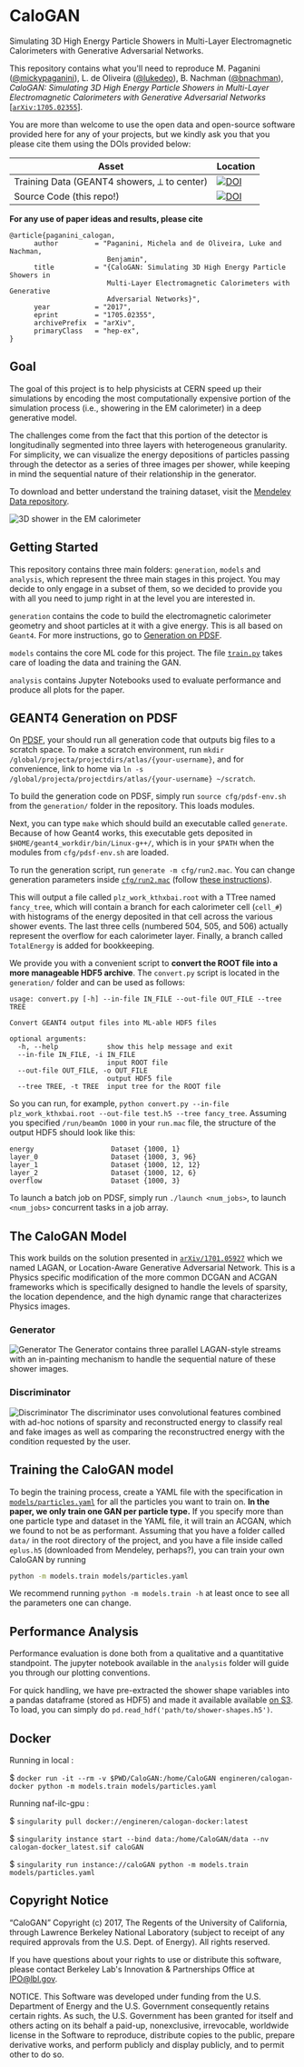 # CaloGAN
Simulating 3D High Energy Particle Showers in Multi-Layer Electromagnetic Calorimeters with Generative Adversarial Networks.

This repository contains what you'll need to reproduce M. Paganini ([@mickypaganini](https://github.com/mickypaganini)), L. de Oliveira ([@lukedeo](https://github.com/lukedeo)), B. Nachman ([@bnachman](https://github.com/bnachman)), _CaloGAN: Simulating 3D High Energy Particle Showers in Multi-Layer Electromagnetic Calorimeters with Generative Adversarial Networks_ [[`arXiv:1705.02355`](https://arxiv.org/abs/1705.02355)].

You are more than welcome to use the open data and open-source software provided here for any of your projects, but we kindly ask you that you please cite them using the DOIs provided below:

| Asset  | Location |
| ------------- | ------------- |
| Training Data (GEANT4 showers, ⟂ to center) | [![DOI](https://zenodo.org/badge/DOI/10.17632/pvn3xc3wy5.1.svg)](https://doi.org/10.17632/pvn3xc3wy5.1)|
| Source Code (this repo!) | [![DOI](https://zenodo.org/badge/82329392.svg)](https://zenodo.org/badge/latestdoi/82329392)|

**For any use of paper ideas and results, please cite**

```
@article{paganini_calogan,
      author         = "Paganini, Michela and de Oliveira, Luke and Nachman,
                        Benjamin",
      title          = "{CaloGAN: Simulating 3D High Energy Particle Showers in
                        Multi-Layer Electromagnetic Calorimeters with Generative
                        Adversarial Networks}",
      year           = "2017",
      eprint         = "1705.02355",
      archivePrefix  = "arXiv",
      primaryClass   = "hep-ex",
}
```

## Goal
The goal of this project is to help physicists at CERN speed up their simulations by encoding the most computationally expensive portion of the simulation process (i.e., showering in the EM calorimeter) in a deep generative model.

The challenges come from the fact that this portion of the detector is longitudinally segmented into three layers with heterogeneous granularity. For simplicity, we can visualize the energy depositions of particles passing through the detector as a series of three images per shower, while keeping in mind the sequential nature of their relationship in the generator. 

To download and better understand the training dataset, visit the [Mendeley Data repository](https://data.mendeley.com/datasets/pvn3xc3wy5/1).

![3D shower in the EM calorimeter](/figures/3d.jpg)

## Getting Started

This repository contains three main folders: `generation`, `models` and `analysis`, which represent the three main stages in this project. You may decide to only engage in a subset of them, so we decided to provide you with all you need to jump right in at the level you are interested in. 

`generation` contains the code to build the electromagnetic calorimeter geometry and shoot particles at it with a give energy. This is all based on `Geant4`. For more instructions, go to [Generation on PDSF](#generation-on-pdsf).

`models` contains the core ML code for this project. The file [`train.py`](https://github.com/hep-lbdl/CaloGAN/blob/master/models/train.py) takes care of loading the data and training the GAN. 

`analysis` contains Jupyter Notebooks used to evaluate performance and produce all plots for the paper.

## GEANT4 Generation on PDSF

On [PDSF](http://www.nersc.gov/users/computational-systems/pdsf/), your should run all generation code that outputs big files to a scratch space. To make a scratch environment, run `mkdir /global/projecta/projectdirs/atlas/{your-username}`, and for convenience, link to home via `ln -s /global/projecta/projectdirs/atlas/{your-username} ~/scratch`.

To build the generation code on PDSF, simply run `source cfg/pdsf-env.sh` from the `generation/` folder in the repository. This loads modules.

Next, you can type `make` which should build an executable called `generate`. Because of how Geant4 works, this executable gets deposited in `$HOME/geant4_workdir/bin/Linux-g++/`, which is in your `$PATH` when the modules from `cfg/pdsf-env.sh` are loaded.	

To run the generation script, run `generate -m cfg/run2.mac`. You can change generation parameters inside [`cfg/run2.mac`](https://github.com/hep-lbdl/CaloGAN/blob/master/generation/cfg/run2.mac) (follow [these instructions](https://geant4.web.cern.ch/geant4/UserDocumentation/UsersGuides/ForApplicationDeveloper/html/ch02s07.html)). 

This will output a file called `plz_work_kthxbai.root` with a TTree named `fancy_tree`, which will contain a branch for each calorimeter cell (`cell_#`) with histograms of the energy deposited in that cell across the various shower events. The last three cells (numbered 504, 505, and 506) actually represent the overflow for each calorimeter layer. Finally, a branch called `TotalEnergy` is added for bookkeeping. 

We provide you with a convenient script to **convert the ROOT file into a more manageable HDF5 archive**. The `convert.py` script is located in the `generation/` folder and can be used as follows:
```
usage: convert.py [-h] --in-file IN_FILE --out-file OUT_FILE --tree TREE

Convert GEANT4 output files into ML-able HDF5 files

optional arguments:
  -h, --help            show this help message and exit
  --in-file IN_FILE, -i IN_FILE
                        input ROOT file
  --out-file OUT_FILE, -o OUT_FILE
                        output HDF5 file
  --tree TREE, -t TREE  input tree for the ROOT file

```
So you can run, for example, `python convert.py --in-file plz_work_kthxbai.root --out-file test.h5 --tree fancy_tree`.
Assuming you specified `/run/beamOn 1000` in your `run.mac` file, the structure of the output HDF5 should look like this:
```
energy                   Dataset {1000, 1}
layer_0                  Dataset {1000, 3, 96}
layer_1                  Dataset {1000, 12, 12}
layer_2                  Dataset {1000, 12, 6}
overflow                 Dataset {1000, 3}
```
To launch a batch job on PDSF, simply run `./launch <num_jobs>`, to launch `<num_jobs>` concurrent tasks in a job array.

## The CaloGAN Model
This work builds on the solution presented in [`arXiv/1701.05927`](https://arxiv.org/abs/1701.05927) which we named LAGAN, or Location-Aware Generative Adversarial Network. This is a Physics specific modification of the more common DCGAN and ACGAN frameworks which is specifically designed to handle the levels of sparsity, the location dependence, and the high dynamic range that characterizes Physics images.

### Generator
![Generator](figures/caloGAN_gen.jpg)
The Generator contains three parallel LAGAN-style streams with an in-painting mechanism to handle the sequential nature of these shower images.
### Discriminator
![Discriminator](figures/caloGAN_discr_rev.jpg)
The discriminator uses convolutional features combined with ad-hoc notions of sparsity and reconstructed energy to classify real and fake images as well as comparing the reconstructred energy with the condition requested by the user.

## Training the CaloGAN model
To begin the training process, create a YAML file with the specification in [`models/particles.yaml`](https://github.com/hep-lbdl/CaloGAN/blob/master/models/particles.yaml) for all the particles you want to train on. **In the paper, we only train one GAN per particle type.** If you specify more than one particle type and dataset in the YAML file, it will train an ACGAN, which we found to not be as performant. Assuming that you have a folder called `data/` in the root directory of the project, and you have a file inside called `eplus.h5` (downloaded from Mendeley, perhaps?), you can train your own CaloGAN by running 

```bash
python -m models.train models/particles.yaml
```

We recommend running `python -m models.train -h` at least once to see all the parameters one can change. 

## Performance Analysis

Performance evaluation is done both from a qualitative and a quantitative standpoint. The jupyter notebook available in the `analysis` folder will guide you through our plotting conventions.

For quick handling, we have pre-extracted the shower shape variables into a pandas dataframe (stored as HDF5) and made it available available [on S3](https://s3-us-west-2.amazonaws.com/lukedeo-data/lbl/calogan/shower-shapes.h5). To load, you can simply do `pd.read_hdf('path/to/shower-shapes.h5')`.

## Docker 

Running in local : 

$ `docker run -it --rm -v $PWD/CaloGAN:/home/CaloGAN engineren/calogan-docker python -m models.train models/particles.yaml`


Running naf-ilc-gpu :

$ `singularity pull docker://engineren/calogan-docker:latest`

$ `singularity instance start --bind data:/home/CaloGAN/data --nv calogan-docker_latest.sif caloGAN`

$ `singularity run instance://caloGAN python -m models.train models/particles.yaml`



## Copyright Notice
 
“CaloGAN” Copyright (c) 2017, The Regents of the University of California, through Lawrence Berkeley National Laboratory (subject to receipt of any required approvals from the U.S. Dept. of Energy).  All rights reserved.
 
If you have questions about your rights to use or distribute this software, please contact Berkeley Lab's Innovation & Partnerships Office at [IPO@lbl.gov](mailto:IPO@lbl.gov).
 
NOTICE. This Software was developed under funding from the U.S. Department of Energy and the U.S. Government consequently retains certain rights. As such, the U.S. Government has been granted for itself and others acting on its behalf a paid-up, nonexclusive, irrevocable, worldwide license in the Software to reproduce, distribute copies to the public, prepare derivative works, and perform publicly and display publicly, and to permit other to do so. 
